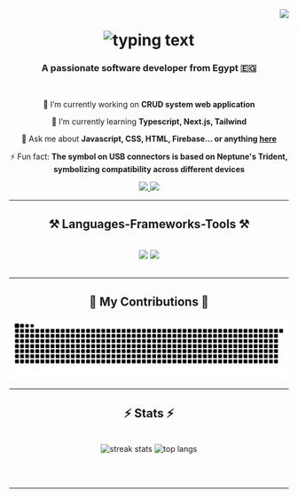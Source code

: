 <img align="right" src="https://visitor-badge.laobi.icu/badge?page_id=rashaaad19.rashaaad19" />
<h1 align="center">
    <img alt="typing text" src="https://readme-typing-svg.herokuapp.com/?font=Righteous&size=35&color=00F747FF&center=true&vCenter=true&width=500&height=70&duration=4000&lines=Hi+There!+👋;+I'm+Youssef+Rashad!;" />
</h1>
<h3 align="center">A passionate software developer from Egypt 🇪🇬</h3>
<br/>
<div align="center">
  
🔭 I’m currently working on **CRUD system web application** 
  
🌱 I’m currently learning **Typescript, Next.js, Tailwind**

💬 Ask me about **Javascript, CSS, HTML, Firebase... or anything [here](https://github.com/rashaaad19/rashaaad19/issues)**

⚡ Fun fact: **The symbol on USB connectors is based on Neptune's Trident, symbolizing compatibility across different devices**

</div>
<div align="center">
  <a href="mailto:rashaaad.19@gmail.com">
    <img src="https://img.shields.io/badge/Gmail-333333?style=for-the-badge&logo=gmail&logoColor=red"/>
  </a>
  <a href="https://www.linkedin.com/in/rashaaad19">
    <img src="https://img.shields.io/badge/LinkedIn-0077B5?style=for-the-badge&logo=linkedin&logoColor=white"/>
  </a>
  <hr/>
  <h2 align="center">⚒️ Languages-Frameworks-Tools ⚒️</h2>
  <br/>
  <div align="center">
    <img src="https://skillicons.dev/icons?i=html,css,js,c,cpp,python,react,firebase,redux,jest,vscode" 
      <br/>
    <img src="https://skillicons.dev/icons?i=mui,figma,netlify,latex,npm,git,github,vite,vitest,regex" />
  </div>
  <br/>
  <hr/>
  <div align="center">
    <h2>🐍 My Contributions 🐍</h2>
      <img alt="snake eating my contributions" src="https://raw.githubusercontent.com/rashaaad19/rashaaad19/output/github-contribution-grid-snake.svg" />
      <br/>
      
  </div>
  <hr/>
  <h2 align="center">⚡ Stats ⚡</h2>
<br>
<div align="center">
  <img width=390 src="https://streak-stats.demolab.com?user=rashaaad19&theme=react&border_radius=10" alt="streak stats" />
  <img width=390 src="https://github-readme-stats.vercel.app/api/top-langs/?username=rashaaad19&hide=HTML&langs_count=8&layout=compact&theme=react&border_radius=10&size_weight=0.5&count_weight=0.5&exclude_repo=github-readme-stats" alt="top langs" />

<!--     <img width=390 src="https://github-readme-stats.vercel.app/api?username=rashaaad19&count_private=true&show_icons=true&theme=react&rank_icon=github&border_radius=10" alt="readme stats" />
 -->
  <br/>
</div>

<br/><br/>

<hr/>


</div>




